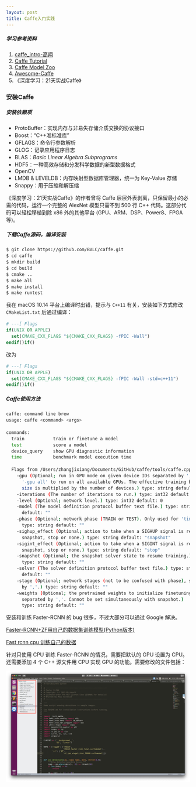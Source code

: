 ```yaml
---
layout: post
title: Caffe入门实践
---
```


##### 学习参考资料

1. [caffe_intro-高翔](<https://pan.baidu.com/s/1jI3lGiy>)
2. [Caffe Tutorial](http://caffe.berkeleyvision.org/tutorial/)
3. [Caffe Model Zoo](http://caffe.berkeleyvision.org/model_zoo.html)
4. [Awesome-Caffe](https://github.com/MichaelXin/Awesome-Caffe)
5. 《深度学习：21天实战Caffe》

### 安装Caffe

##### 安装依赖项

- ProtoBuffer：实现内存与非易失存储介质交换的协议接口
- Boost：“C++准标准库”
- GFLAGS：命令行参数解析
- GLOG：记录应用程序日志
- BLAS：*Basic Linear Algebra Subprograms*
- HDF5：一种高效存储和分发科学数据的新型数据格式
- OpenCV
- LMDB & LEVELDB：内存映射型数据库管理器，统一为 Key-Value 存储
- Snappy：用于压缩和解压缩

《深度学习：21天实战Caffe》的作者曾将 Caffe 层层外表剥离，只保留最小的必需的代码，运行一个完整的 AlexNet 模型只需不到 500 行 C++ 代码。这部分代码可以轻松移植到除 x86 外的其他平台 (GPU、ARM、DSP、Power8、FPGA等)。

##### 下载Caffe源码，编译安装

```bash
$ git clone https://github.com/BVLC/caffe.git
$ cd caffe
$ mkdir build
$ cd build
$ cmake ..
$ make all
$ make install
$ make runtest
```

我在 macOS 10.14 平台上编译时出错，提示与 `C++11` 有关，安装如下方式修改 `CMakeList.txt` 后通过编译：

```cmake
# ---[ Flags
if(UNIX OR APPLE)
  set(CMAKE_CXX_FLAGS "${CMAKE_CXX_FLAGS} -fPIC -Wall")
endif()if()
```

改为

```cmake
# ---[ Flags
if(UNIX OR APPLE)
  set(CMAKE_CXX_FLAGS "${CMAKE_CXX_FLAGS} -fPIC -Wall -std=c++11")
endif()if()
```

##### Caffe使用方法

```bash
caffe: command line brew
usage: caffe <command> <args>

commands:
  train           train or finetune a model
  test            score a model
  device_query    show GPU diagnostic information
  time            benchmark model execution time

  Flags from /Users/zhangjixiang/Documents/GitHub/caffe/tools/caffe.cpp:
    -gpu (Optional; run in GPU mode on given device IDs separated by ','.Use
      '-gpu all' to run on all available GPUs. The effective training batch
      size is multiplied by the number of devices.) type: string default: ""
    -iterations (The number of iterations to run.) type: int32 default: 50
    -level (Optional; network level.) type: int32 default: 0
    -model (The model definition protocol buffer text file.) type: string
      default: ""
    -phase (Optional; network phase (TRAIN or TEST). Only used for 'time'.)
      type: string default: ""
    -sighup_effect (Optional; action to take when a SIGHUP signal is received:
      snapshot, stop or none.) type: string default: "snapshot"
    -sigint_effect (Optional; action to take when a SIGINT signal is received:
      snapshot, stop or none.) type: string default: "stop"
    -snapshot (Optional; the snapshot solver state to resume training.)
      type: string default: ""
    -solver (The solver definition protocol buffer text file.) type: string
      default: ""
    -stage (Optional; network stages (not to be confused with phase), separated
      by ','.) type: string default: ""
    -weights (Optional; the pretrained weights to initialize finetuning,
      separated by ','. Cannot be set simultaneously with snapshot.)
      type: string default: ""
```

安装和训练 Faster-RCNN 的 bug 很多，不过大部分可以通过 Google 解决。

[Faster-RCNN+ZF用自己的数据集训练模型(Python版本)](https://blog.csdn.net/sinat_30071459/article/details/51332084)

[Fast rcnn cpu 训练自己的数据](https://blog.csdn.net/u012675539/article/details/53537271)

针对只使用 CPU 训练 Faster-RCNN 的情况，需要把默认的 GPU 设置为 CPU。还需要添加 4 个 C++ 源文件用 CPU 实现 GPU 的功能。需要修改的文件包括：

![](/images/FilesNeedToChange.jpg)

